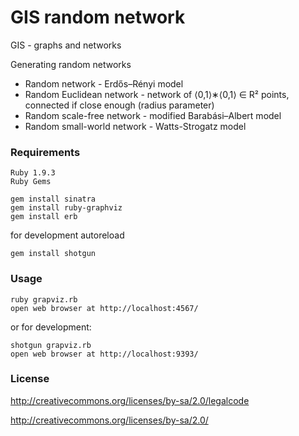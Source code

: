GIS random network
==================

GIS - graphs and networks

Generating random networks

* Random network - Erdős–Rényi model
* Random Euclidean network - network of ⟨0,1⟩∗⟨0,1⟩ ∈ R² points, connected if close enough (radius parameter)
* Random scale-free network - modified Barabási–Albert model
* Random small-world network - Watts-Strogatz model

### Requirements

	Ruby 1.9.3
	Ruby Gems

	gem install sinatra
	gem install ruby-graphviz
	gem install erb

for development autoreload

	gem install shotgun

### Usage

	ruby grapviz.rb
	open web browser at http://localhost:4567/

or for development:

	shotgun grapviz.rb
	open web browser at http://localhost:9393/

### License

http://creativecommons.org/licenses/by-sa/2.0/legalcode

http://creativecommons.org/licenses/by-sa/2.0/
